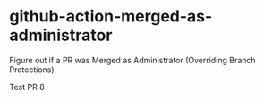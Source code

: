 # github-action-merged-as-administrator
Figure out if a PR was Merged as Administrator (Overriding Branch Protections)

Test PR 8
